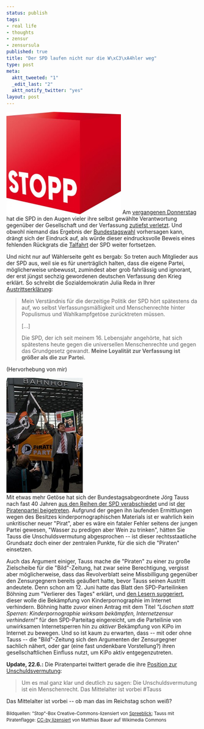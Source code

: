 ```yaml
--- 
status: publish
tags: 
- real life
- thoughts
- zensur
- zensursula
published: true
title: "Der SPD laufen nicht nur die W\xC3\xA4hler weg"
type: post
meta: 
  aktt_tweeted: "1"
  _edit_last: "2"
  aktt_notify_twitter: "yes"
layout: post
---
```

<img src="/media/wp/2009/06/spd_stopp-300x267.jpg" alt="SPD-Stopp" title="SPD-Stopp" width="300" height="267" class="alignright size-medium wp-image-2292" />
Am <a href="http://netzpolitik.org/2009/bundestag-beschliesst-netzzensur/">vergangenen Donnerstag</a> hat die SPD in den Augen vieler ihre selbst gewählte Verantwortung gegenüber der Gesellschaft und der Verfassung <a href="http://www.schockwellenreiter.de/blog/2009/06/19/willkommen-in-der-bananenrepublik/">zutiefst verletzt</a>. Und obwohl niemand das Ergebnis der <a href="http://de.wikipedia.org/wiki/Bundestagswahl_2009">Bundestagswahl</a> vorhersagen kann, drängt sich der Eindruck auf, als würde dieser eindrucksvolle Beweis eines fehlenden Rückgrats die <a href="http://www.tagesschau.de/inland/europawahl322.html">Talfahrt</a> der SPD weiter fortsetzen.

Und nicht nur auf Wählerseite geht es bergab: So treten auch Mitglieder aus der SPD aus, weil sie es für unerträglich halten, dass die eigene Partei, möglicherweise unbewusst, zumindest aber grob fahrlässig und ignorant, der erst jüngst sechzig gewordenen deutschen Verfassung den Krieg erklärt. So schreibt die Sozialdemokratin Julia Reda in Ihrer <a href="http://www.blogsprache.de/2009/06/20/spd-austrittserklaerung-von-julia-reda/">Austrittserklärung</a>:

<blockquote>Mein Verständnis für die derzeitige Politik der SPD hört spätestens da auf, wo selbst Verfassungsmäßigkeit und Menschenrechte hinter Populismus und Wahlkampfgetöse zurücktreten müssen.

[...]

Die SPD, der ich seit meinem 16. Lebensjahr angehörte, hat sich spätestens heute gegen die universellen Menschenrechte und gegen das Grundgesetz gewandt. <strong>Meine Loyalität zur Verfassung ist größer als die zur Partei.</strong></blockquote>

(Hervorhebung von mir)

<div class="alignright">
<img src="/media/wp/2009/06/Tauss_schwenkt_Piratenflagge-200x300.jpg" alt="Tauss schwenkt Piratenflagge" title="Tauss schwenkt Piratenflagge" width="200" height="300" class="alignnone size-medium wp-image-2298" />
</div>Mit etwas mehr Getöse hat sich der Bundestagsabgeordnete Jörg Tauss nach fast 40 Jahren <a href="http://www.tauss.de/index.php?nr=26398">aus den Reihen der SPD verabschiedet</a> und ist <a href="http://www.piratenpartei.de/node/779">der Piratenpartei beigetreten</a>. Aufgrund der gegen ihn laufenden Ermittlungen wegen des Besitzes kinderpornographischen Materials ist er wahrlich kein unkritischer neuer "Pirat", aber es wäre ein fataler Fehler seitens der jungen Partei gewesen, "Wasser zu predigen aber Wein zu trinken", hätten Sie Tauss die Unschuldsvermutung abgesprochen -- ist dieser rechtsstaatliche Grundsatz doch einer der zentralen Punkte, für die sich die "Piraten" einsetzen.

Auch das Argument einiger, Tauss mache die "Piraten" zu einer zu große Zielscheibe für die "Bild"-Zeitung, hat zwar seine Berechtigung, vergisst aber möglicherweise, dass das Revolverblatt seine Missbilligung gegenüber den Zensurgegnern bereits geäußert hatte, bevor Tauss seinen Austritt andeutete. Denn schon am 12. Juni hatte das Blatt den SPD-Parteilinken Böhning zum "Verlierer des Tages" erklärt, und <a href="http://www.bildblog.de/8741/wer-ist-schon-gegen-kinderporno-gegner/">den Lesern suggeriert</a>, dieser wolle die Bekämpfung von Kinderpornographie im Internet verhindern. Böhning hatte zuvor einen Antrag mit dem Titel <em>"Löschen statt Sperren: Kinderpornographie wirksam bekämpfen, Internetzensur verhindern!"</em> für den SPD-Parteitag eingereicht, um die Parteilinie von unwirksamen Internetsperren hin zu <em>aktiver</em> Bekämpfung von KiPo im Internet zu bewegen. Und so ist kaum zu erwarten, dass -- mit oder ohne Tauss -- die "Bild"-Zeitung sich den Argumenten der Zensurgegner sachlich nähert, oder gar (eine fast undenkbare Vorstellung?) ihren gesellschaftlichen Einfluss nutzt, um KiPo aktiv entgegenzutreten.

<strong>Update, 22.6.:</strong> Die Piratenpartei twittert gerade die ihre <a href="http://twitter.com/Piratenpartei/status/2276830575">Position zur Unschuldsvermutung</a>:

<blockquote>Um es mal ganz klar und deutlich zu sagen: Die Unschuldsvermutung ist ein Menschenrecht. Das Mittelalter ist vorbei #Tauss</blockquote>

Das Mittelalter ist vorbei -- ob man das im Reichstag schon weiß?

<small>Bildquellen: "Stop"-Box Creative-Commons-lizensiert von <a href="http://www.spreeblick.com/2009/06/16/auf-nimmerwiedersehen-spd/">Spreeblick</a>; Tauss mit Piratenflagge: <a href="http://commons.wikimedia.org/wiki/File:Tauss_schwenkt_Piratenflagge.jpg">CC-by lizensiert</a> von Matthias Bauer auf Wikimedia Commons</small>
